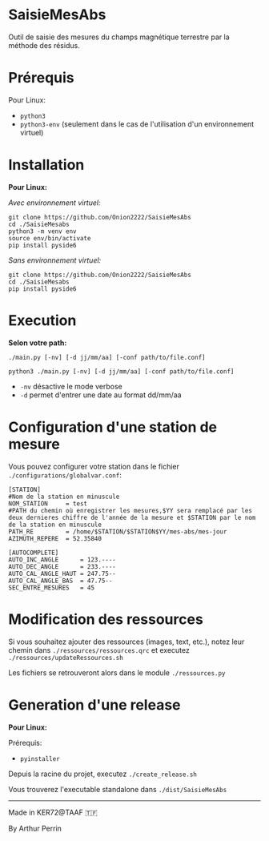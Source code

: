 # SaisieMesAbs
Outil de saisie des mesures du champs magnétique terrestre par la méthode des résidus.

# Prérequis
Pour Linux:
* `python3`
* `python3-env` (seulement dans le cas de l'utilisation d'un environnement virtuel)


# Installation
__Pour Linux:__

_Avec environnement virtuel:_
```
git clone https://github.com/Onion2222/SaisieMesAbs
cd ./SaisieMesabs
python3 -m venv env
source env/bin/activate
pip install pyside6
```
_Sans environnement virtuel:_
```
git clone https://github.com/Onion2222/SaisieMesAbs
cd ./SaisieMesabs
pip install pyside6
```

# Execution
__Selon votre path:__
```
./main.py [-nv] [-d jj/mm/aa] [-conf path/to/file.conf]
```
```
python3 ./main.py [-nv] [-d jj/mm/aa] [-conf path/to/file.conf]
```
* `-nv` désactive le mode verbose
* `-d` permet d'entrer une date au format dd/mm/aa

# Configuration d'une station de mesure

Vous pouvez configurer votre station dans le fichier `./configurations/globalvar.conf`:
```
[STATION]
#Nom de la station en minuscule
NOM_STATION     = test
#PATH du chemin où enregistrer les mesures,$YY sera remplacé par les deux dernieres chiffre de l'année de la mesure et $STATION par le nom de la station en minuscule 
PATH_RE         = /home/$STATION/$STATION$YY/mes-abs/mes-jour        
AZIMUTH_REPERE  = 52.35840

[AUTOCOMPLETE]
AUTO_INC_ANGLE      = 123.----
AUTO_DEC_ANGLE      = 233.----
AUTO_CAL_ANGLE_HAUT = 247.75--
AUTO_CAL_ANGLE_BAS  = 47.75--
SEC_ENTRE_MESURES   = 45
```

# Modification des ressources
Si vous souhaitez ajouter des ressources (images, text, etc.), notez leur chemin dans `./ressources/ressources.qrc` et executez `./ressources/updateRessources.sh`

Les fichiers se retrouveront alors dans le module `./ressources.py`

# Generation d'une release
__Pour Linux:__

Prérequis:
* `pyinstaller`

Depuis la racine du projet, executez `./create_release.sh`

Vous trouverez l'executable standalone dans `./dist/SaisieMesAbs`

---
Made in KER72@TAAF 🇹🇫

By Arthur Perrin